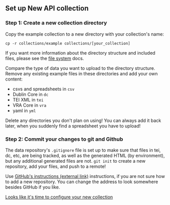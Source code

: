 ## Set up New API collection

### Step 1:  Create a new collection directory

Copy the example collection to a new directory with your collection's name:

```
cp -r collections/example collections/[your_collection]
```

If you want more information about the directory structure and included files, please see the [file system](../4_developers/file_structure.md) docs.

Compare the type of data you want to upload to the directory structure.  Remove any existing example files in these directories and add your own content:

- csvs and spreadsheets in `csv`
- Dublin Core in `dc`
- TEI XML in `tei`
- VRA Core in `vra`
- yaml in `yml`

Delete any directories you don't plan on using!  You can always add it back later, when you suddenly find a spreadsheet you have to upload!

### Step 2:  Commit your changes to git and Github

The data repository's `.gitignore` file is set up to make sure that files in tei, dc, etc, are being tracked, as well as the generated HTML (by environment), but any additional generated files are not.  `git init` to create a new repository, add your files, and push to a remote!

Use [GitHub's instructions (external link)](https://help.github.com/articles/adding-an-existing-project-to-github-using-the-command-line/) instructions, if you are not sure how to add a new repository.  You can change the address to look somewhere besides GitHub if you like.

[Looks like it's time to configure your new collection](config.md)
